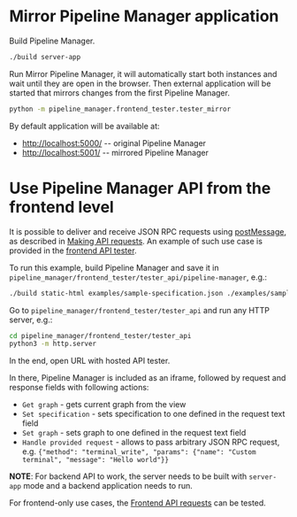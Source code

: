 # Mirror Pipeline Manager application

Build Pipeline Manager.

```bash
./build server-app
```

Run Mirror Pipeline Manager, it will automatically start both instances and wait until they are open in the browser. Then external application will be started that mirrors changes from the first Pipeline Manager.

```bash
python -m pipeline_manager.frontend_tester.tester_mirror
```

By default application will be available at:
* [http://localhost:5000/](http://localhost:5000/) -- original Pipeline Manager
* [http://localhost:5001/](http://localhost:5001/) -- mirrored Pipeline Manager


# Use Pipeline Manager API from the frontend level

It is possible to deliver and receive JSON RPC requests using [postMessage](https://developer.mozilla.org/en-US/docs/Web/API/Window/postMessage), as described in [Making API requests](https://antmicro.github.io/kenning-pipeline-manager/frontend-features.html#making-api-requests).
An example of such use case is provided in the [frontend API tester](./tester_api/index.html).

To run this example, build Pipeline Manager and save it in `pipeline_manager/frontend_tester/tester_api/pipeline-manager`, e.g.:

```bash
./build static-html examples/sample-specification.json ./examples/sample-dataflow.json --output-directory pipeline_manager/frontend_tester/tester_api/pipeline-manager
```

Go to `pipeline_manager/frontend_tester/tester_api` and run any HTTP server, e.g.:

```bash
cd pipeline_manager/frontend_tester/tester_api
python3 -m http.server
```

In the end, open URL with hosted API tester.

In there, Pipeline Manager is included as an iframe, followed by request and response fields with following actions:

* `Get graph` - gets current graph from the view
* `Set specification` - sets specification to one defined in the request text field
* `Set graph` - sets graph to one defined in the request text field
* `Handle provided request` - allows to pass arbitrary JSON RPC request, e.g. `{"method": "terminal_write", "params": {"name": "Custom terminal", "message": "Hello world"}}`

**NOTE**: For backend API to work, the server needs to be built with `server-app` mode and a backend application needs to run.

For frontend-only use cases, the [Frontend API requests](https://antmicro.github.io/kenning-pipeline-manager/external-app-communication.html#frontend-api) can be tested.
